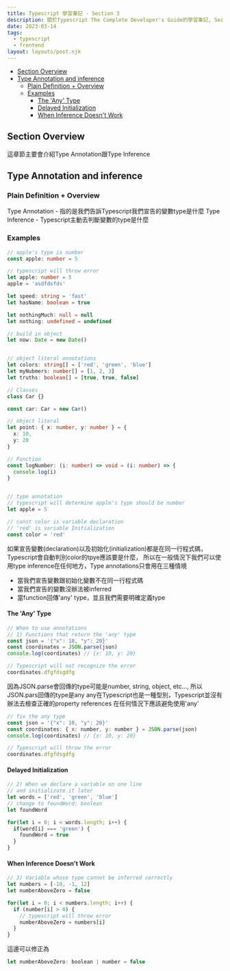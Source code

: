 ```yaml
---
title: Typescript 學習筆記 - Section 3
description: 關於Typescript The Complete Developer's Guide的學習筆記, Section 3
date: 2023-03-14
tags:
  - typescript
  - frontend
layout: layouts/post.njk
---
```


- [Section Overview](#section-overview)
- [Type Annotation and inference](#type-annotation-and-inference)
  - [Plain Definition + Overview](#plain-definition--overview)
  - [Examples](#examples)
    - [The 'Any' Type](#the-any-type)
    - [Delayed Initialization](#delayed-initialization)
    - [When Inference Doesn't Work](#when-inference-doesnt-work)

## Section Overview

這章節主要會介紹Type Annotation跟Type Inference

## Type Annotation and inference
### Plain Definition + Overview

Type Annotation - 指的是我們告訴Typescript我們宣告的變數type是什麼
Type Inference - Typescript主動去判斷變數的type是什麼

### Examples

```ts
// apple's type is number
const apple: number = 5

// typescript will throw error
let apple: number = 5
apple = 'asdfdsfds'

let speed: string = 'fast'
let hasName: boolean = true

let nothingMuch: null = null
let nothing: undefined = undefined

// build in object
let now: Date = new Date()


// object literal annotations
let colors: string[] = ['red', 'green', 'blue']
let myNubmers: number[] = [1, 2, 3]
let truths: boolean[] = [true, true, false]

// Classes
class Car {}

const car: Car = new Car()

// object literal
let point: { x: number, y: number } = {
  x: 10,
  y: 20
}

// Function
const logNumber: (i: number) => void = (i: number) => {
  console.log(i)
}


// type annotation
// typescript will determine apple's type should be number
let apple = 5
```

```js
// const color is variable declaration
// 'red' is variable Initialization
const color = 'red'
```
如果宣告變數(declaration)以及初始化(initialization)都是在同一行程式碼，Typescript會自動判別color的tpye應該要是什麼，
所以在一般情況下我們可以使用type inference在任何地方，Type annotations只會用在三種情境
- 當我們宣告變數跟初始化變數不在同一行程式碼
- 當我們宣告的變數沒辦法被inferred
- 當function回傳'any' type，並且我們需要明確定義type

#### The 'Any' Type

```js
// When to use annotations
// 1) Functions that return the 'any' type
const json = '{"x": 10, "y": 20}'
const coordinates = JSON.parse(json)
console.log(coordinates) // {x: 10, y: 20}

// Typescript will not recognize the error
coordinates.dfgfdsgdfg
```

因為JSON.parse會回傳的type可能是number, string, object, etc..., 所以JSON.pars回傳的type是any
any在Typescript也是一種型別，Typescript並沒有辦法去檢查正確的property references
在任何情況下應該避免使用'any'

```js
// fix the any type
const json = '{"x": 10, "y": 20}'
const coordinates: { x: number, y: number } = JSON.parse(json)
console.log(coordinates) // {x: 10, y: 20}

// Typescript will throw the error
coordinates.dfgfdsgdfg
```

#### Delayed Initialization

```js
// 2) When we declare a variable on one line
// and initializate it later
let words = ['red', 'green', 'blue']
// change to foundWord: boolean
let foundWord

for(let i = 0; i < words.length; i++) {
  if(word[i] === 'green') {
    foundWord = true
  }
}
```

#### When Inference Doesn't Work

```js
// 3) Variable whose type cannot be inferred correctly
let numbers = [-10, -1, 12]
let numberAboveZero = false

for(let i = 0; i < numbers.length; i++) {
  if (number[i] > 0) {
    // typescript will throw error
    numberAboveZero = numbers[i]
  }
}
```

這邊可以修正為

```js
let numberAboveZero: boolean | number = false
```
